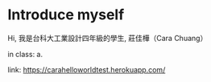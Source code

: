 # Introduce myself
Hi, 我是台科大工業設計四年級的學生, 莊佳樺（Cara Chuang）

in class:
a.


link: https://carahelloworldtest.herokuapp.com/
